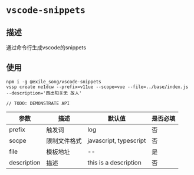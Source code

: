 # `vscode-snippets`

## 描述
通过命令行生成vscode的snippets

## 使用

```
npm i -g @exile_song/vscode-snippets 
vssp create ne1dcw --prefix=v11ue --scope=vue --file=../base/index.js --description='西出阳关无 故人'

// TODO: DEMONSTRATE API
```
|  参数   | 描述  | 默认值 | 是否必填|
|  ----  | ----  | ---- | ---- | 
| prefix  | 触发词 | log  | 否   
| socpe  | 限制文件格式 | javascript, typescript | 否 
| file  | 模板地址 | -- | 是 
| description| 描述 | this is a description | 否
